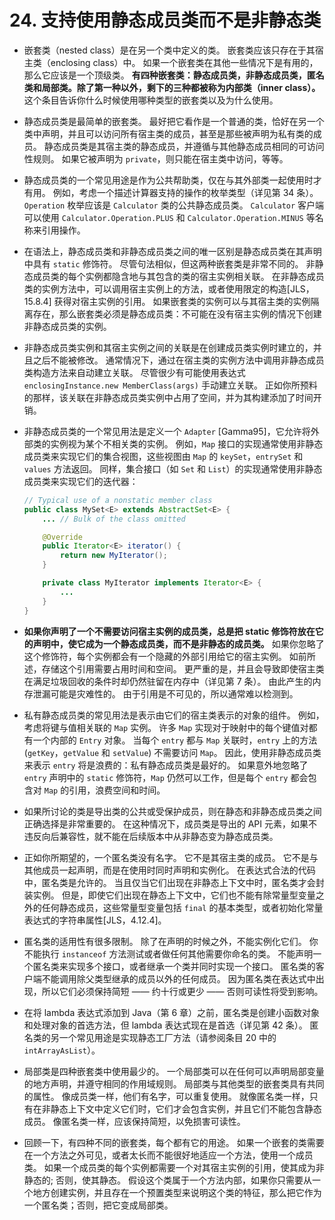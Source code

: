 # 24. 支持使用静态成员类而不是非静态类

-   嵌套类（nested class）是在另一个类中定义的类。 嵌套类应该只存在于其宿主类（enclosing class）中。 如果一个嵌套类在其他一些情况下是有用的，那么它应该是一个顶级类。  **有四种嵌套类：静态成员类，非静态成员类，匿名类和局部类。除了第一种以外，剩下的三种都被称为内部类（inner class）。**  这个条目告诉你什么时候使用哪种类型的嵌套类以及为什么使用。
-   静态成员类是最简单的嵌套类。 最好把它看作是一个普通的类，恰好在另一个类中声明，并且可以访问所有宿主类的成员，甚至是那些被声明为私有类的成员。 静态成员类是其宿主类的静态成员，并遵循与其他静态成员相同的可访问性规则。 如果它被声明为 `private`，则只能在宿主类中访问，等等。
-   静态成员类的一个常见用途是作为公共帮助类，仅在与其外部类一起使用时才有用。 例如，考虑一个描述计算器支持的操作的枚举类型（详见第 34 条）。 `Operation` 枚举应该是 `Calculator` 类的公共静态成员类。 `Calculator` 客户端可以使用 `Calculator.Operation.PLUS` 和 `Calculator.Operation.MINUS` 等名称来引用操作。
-   在语法上，静态成员类和非静态成员类之间的唯一区别是静态成员类在其声明中具有 `static` 修饰符。 尽管句法相似，但这两种嵌套类是非常不同的。 非静态成员类的每个实例都隐含地与其包含的类的宿主实例相关联。 在非静态成员类的实例方法中，可以调用宿主实例上的方法，或者使用限定的构造[JLS，15.8.4] 获得对宿主实例的引用。 如果嵌套类的实例可以与其宿主类的实例隔离存在，那么嵌套类必须是静态成员类：不可能在没有宿主实例的情况下创建非静态成员类的实例。
-   非静态成员类实例和其宿主实例之间的关联是在创建成员类实例时建立的，并且之后不能被修改。 通常情况下，通过在宿主类的实例方法中调用非静态成员类构造方法来自动建立关联。 尽管很少有可能使用表达式 `enclosingInstance.new MemberClass(args)` 手动建立关联。 正如你所预料的那样，该关联在非静态成员类实例中占用了空间，并为其构建添加了时间开销。
-   非静态成员类的一个常见用法是定义一个 `Adapter` [Gamma95]，它允许将外部类的实例视为某个不相关类的实例。 例如，`Map` 接口的实现通常使用非静态成员类来实现它们的集合视图，这些视图由 `Map` 的 `keySet`，`entrySet` 和 `values` 方法返回。 同样，集合接口（如 `Set` 和 `List`）的实现通常使用非静态成员类来实现它们的迭代器：

    ```java
    // Typical use of a nonstatic member class
    public class MySet<E> extends AbstractSet<E> {
        ... // Bulk of the class omitted

        @Override
        public Iterator<E> iterator() {
            return new MyIterator();
        }

        private class MyIterator implements Iterator<E> {
            ...
        }
    }
    ```

-   **如果你声明了一个不需要访问宿主实例的成员类，总是把 static 修饰符放在它的声明中，使它成为一个静态成员类，而不是非静态的成员类。**  如果你忽略了这个修饰符，每个实例都会有一个隐藏的外部引用给它的宿主实例。 如前所述，存储这个引用需要占用时间和空间。 更严重的是，并且会导致即使宿主类在满足垃圾回收的条件时却仍然驻留在内存中（详见第 7 条）。 由此产生的内存泄漏可能是灾难性的。 由于引用是不可见的，所以通常难以检测到。
-   私有静态成员类的常见用法是表示由它们的宿主类表示的对象的组件。 例如，考虑将键与值相关联的 `Map` 实例。 许多 `Map` 实现对于映射中的每个键值对都有一个内部的 `Entry` 对象。 当每个 `entry` 都与 `Map` 关联时，`entry` 上的方法 (`getKey`，`getValue` 和 `setValue`) 不需要访问 `Map`。 因此，使用非静态成员类来表示 `entry` 将是浪费的：私有静态成员类是最好的。 如果意外地忽略了 `entry` 声明中的 `static` 修饰符，`Map` 仍然可以工作，但是每个 `entry` 都会包含对 `Map` 的引用，浪费空间和时间。
-   如果所讨论的类是导出类的公共或受保护成员，则在静态和非静态成员类之间正确选择是非常重要的。 在这种情况下，成员类是导出的 API 元素，如果不违反向后兼容性，就不能在后续版本中从非静态变为静态成员类。
-   正如你所期望的，一个匿名类没有名字。 它不是其宿主类的成员。 它不是与其他成员一起声明，而是在使用时同时声明和实例化。 在表达式合法的代码中，匿名类是允许的。 当且仅当它们出现在非静态上下文中时，匿名类才会封装实例。 但是，即使它们出现在静态上下文中，它们也不能有除常量型变量之外的任何静态成员，这些常量型变量包括 `final` 的基本类型，或者初始化常量表达式的字符串属性[JLS，4.12.4]。
-   匿名类的适用性有很多限制。 除了在声明的时候之外，不能实例化它们。 你不能执行 `instanceof` 方法测试或者做任何其他需要你命名的类。 不能声明一个匿名类来实现多个接口，或者继承一个类并同时实现一个接口。 匿名类的客户端不能调用除父类型继承的成员以外的任何成员。 因为匿名类在表达式中出现，所以它们必须保持简短 —— 约十行或更少 —— 否则可读性将受到影响。
-   在将 lambda 表达式添加到 Java（第 6 章）之前，匿名类是创建小函数对象和处理对象的首选方法，但 lambda 表达式现在是首选（详见第 42 条）。 匿名类的另一个常见用途是实现静态工厂方法（请参阅条目 20 中的 `intArrayAsList`）。
-   局部类是四种嵌套类中使用最少的。 一个局部类可以在任何可以声明局部变量的地方声明，并遵守相同的作用域规则。 局部类与其他类型的嵌套类具有共同的属性。 像成员类一样，他们有名字，可以重复使用。 就像匿名类一样，只有在非静态上下文中定义它们时，它们才会包含实例，并且它们不能包含静态成员。 像匿名类一样，应该保持简短，以免损害可读性。
-   回顾一下，有四种不同的嵌套类，每个都有它的用途。 如果一个嵌套的类需要在一个方法之外可见，或者太长而不能很好地适应一个方法，使用一个成员类。 如果一个成员类的每个实例都需要一个对其宿主实例的引用，使其成为非静态的; 否则，使其静态。 假设这个类属于一个方法内部，如果你只需要从一个地方创建实例，并且存在一个预置类型来说明这个类的特征，那么把它作为一个匿名类；否则，把它变成局部类。
